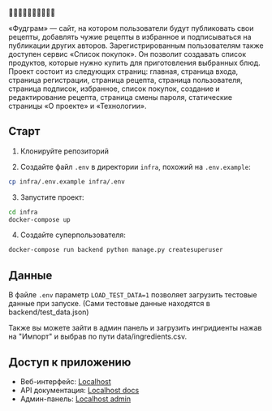 🧀🍔🍔🌭🌭🍙🍙🍳🍳🍐

«Фудграм» — сайт, на котором пользователи будут публиковать свои рецепты, добавлять чужие рецепты в избранное и подписываться на публикации других авторов. Зарегистрированным пользователям также доступен сервис «Список покупок». Он позволит создавать список продуктов, которые нужно купить для приготовления выбранных блюд.
Проект состоит из следующих страниц: главная, страница входа, страница регистрации, страница рецепта, страница пользователя, страница подписок, избранное, список покупок, создание и редактирование рецепта, страница смены пароля, статические страницы «О проекте» и «Технологии».

## Старт

1. Клонируйте репозиторий

2. Создайте файл `.env` в директории `infra`, похожий на  `.env.example`:
```bash
cp infra/.env.example infra/.env
```

3. Запустите проект:
```bash
cd infra
docker-compose up
```

4. Создайте суперпользователя:
```bash
docker-compose run backend python manage.py createsuperuser
```

## Данные

В файле `.env` параметр `LOAD_TEST_DATA=1` позволяет загрузить тестовые данные при запуске. (Сами тестовые данные находятся в backend/test_data.json)

Также вы можете зайти в админ панель и загрузить ингридиенты нажав на "Импорт" и выбрав по пути data/ingredients.csv.

## Доступ к приложению

- Веб-интерфейс: [Localhost](http://localhost/)
- API документация: [Localhost docs](http://localhost/api/docs/)
- Админ-панель: [Localhost admin](http://localhost/admin/)
